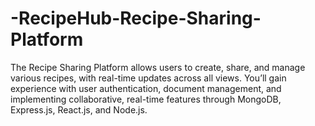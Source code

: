 # -RecipeHub-Recipe-Sharing-Platform
The Recipe Sharing Platform allows users to create, share, and manage various recipes, with real-time updates across all views. You’ll gain experience with user authentication, document management, and implementing collaborative, real-time features through MongoDB, Express.js, React.js, and Node.js.
